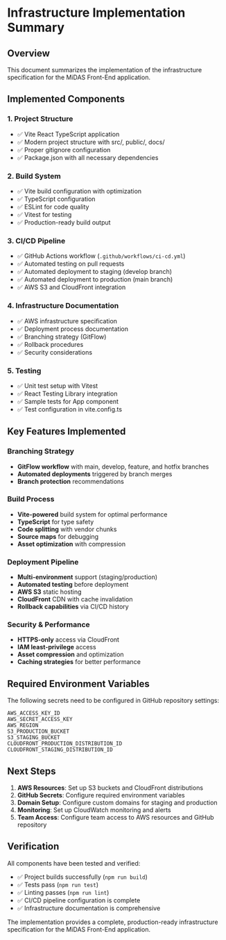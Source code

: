# Infrastructure Implementation Summary

## Overview
This document summarizes the implementation of the infrastructure specification for the MiDAS Front-End application.

## Implemented Components

### 1. Project Structure
- ✅ Vite React TypeScript application
- ✅ Modern project structure with src/, public/, docs/
- ✅ Proper gitignore configuration
- ✅ Package.json with all necessary dependencies

### 2. Build System
- ✅ Vite build configuration with optimization
- ✅ TypeScript configuration
- ✅ ESLint for code quality
- ✅ Vitest for testing
- ✅ Production-ready build output

### 3. CI/CD Pipeline
- ✅ GitHub Actions workflow (`.github/workflows/ci-cd.yml`)
- ✅ Automated testing on pull requests
- ✅ Automated deployment to staging (develop branch)
- ✅ Automated deployment to production (main branch)
- ✅ AWS S3 and CloudFront integration

### 4. Infrastructure Documentation
- ✅ AWS infrastructure specification
- ✅ Deployment process documentation
- ✅ Branching strategy (GitFlow)
- ✅ Rollback procedures
- ✅ Security considerations

### 5. Testing
- ✅ Unit test setup with Vitest
- ✅ React Testing Library integration
- ✅ Sample tests for App component
- ✅ Test configuration in vite.config.ts

## Key Features Implemented

### Branching Strategy
- **GitFlow workflow** with main, develop, feature, and hotfix branches
- **Automated deployments** triggered by branch merges
- **Branch protection** recommendations

### Build Process
- **Vite-powered** build system for optimal performance
- **TypeScript** for type safety
- **Code splitting** with vendor chunks
- **Source maps** for debugging
- **Asset optimization** with compression

### Deployment Pipeline
- **Multi-environment** support (staging/production)
- **Automated testing** before deployment
- **AWS S3** static hosting
- **CloudFront** CDN with cache invalidation
- **Rollback capabilities** via CI/CD history

### Security & Performance
- **HTTPS-only** access via CloudFront
- **IAM least-privilege** access
- **Asset compression** and optimization
- **Caching strategies** for better performance

## Required Environment Variables

The following secrets need to be configured in GitHub repository settings:

```
AWS_ACCESS_KEY_ID
AWS_SECRET_ACCESS_KEY
AWS_REGION
S3_PRODUCTION_BUCKET
S3_STAGING_BUCKET
CLOUDFRONT_PRODUCTION_DISTRIBUTION_ID
CLOUDFRONT_STAGING_DISTRIBUTION_ID
```

## Next Steps

1. **AWS Resources**: Set up S3 buckets and CloudFront distributions
2. **GitHub Secrets**: Configure required environment variables
3. **Domain Setup**: Configure custom domains for staging and production
4. **Monitoring**: Set up CloudWatch monitoring and alerts
5. **Team Access**: Configure team access to AWS resources and GitHub repository

## Verification

All components have been tested and verified:
- ✅ Project builds successfully (`npm run build`)
- ✅ Tests pass (`npm run test`)
- ✅ Linting passes (`npm run lint`)
- ✅ CI/CD pipeline configuration is complete
- ✅ Infrastructure documentation is comprehensive

The implementation provides a complete, production-ready infrastructure specification for the MiDAS Front-End application.